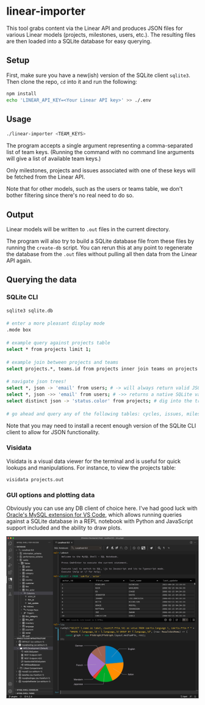 
# linear-importer

This tool grabs content via the Linear API and produces JSON files for various Linear models (projects, milestones, users, etc.). The resulting files are then loaded into a SQLite database for easy querying.

## Setup

First, make sure you have a new(ish) version of the SQLite client `sqlite3`. Then clone the repo, `cd` into it and run the following:

```bash
npm install
echo 'LINEAR_API_KEY=<Your Linear API key>' >> ./.env
```

## Usage

```bash
./linear-importer <TEAM_KEYS>
```

The program accepts a single argument representing a comma-separated list of team keys. (Running the command with no command line arguments will give a list of available team keys.)

Only milestones, projects and issues associated with one of these keys will be fetched from the Linear API.

Note that for other models, such as the users or teams table, we don't bother filtering since there's no real need to do so.

## Output

Linear models will be written to `.out` files in the current directory.

The program will also try to build a SQLite database file from these files by running the `create-db` script. You can rerun this at any point to regenerate the database from the `.out` files without pulling all then data from the Linear API again.

## Querying the data

### SQLite CLI

```bash
sqlite3 sqlite.db

# enter a more pleasant display mode
.mode box

# example query against projects table
select * from projects limit 1;

# example join between projects and teams
select projects.*, teams.id from projects inner join teams on projects.teamId = teams.id;

# navigate json trees!
select *, json -> 'email' from users; # -> will always return valid JSON
select *, json ->> 'email' from users; # ->> returns a native SQLite value
select distinct json -> 'status.color' from projects; # dig into the tree

# go ahead and query any of the following tables: cycles, issues, milestones, projects, teams, users. glhf!
```

Note that you may need to install a recent enough version of the SQLite CLI client to allow for JSON functionality.

### Visidata

Visidata is a visual data viewer for the terminal and is useful for quick lookups and manipulations. For instance, to view the projects table:

```
visidata projects.out
```

### GUI options and plotting data

Obviously you can use any DB client of choice here. I've had good luck with [Oracle's MySQL extension for VS Code](https://marketplace.visualstudio.com/items?itemName=Oracle.mysql-shell-for-vs-code),
which allows running queries against a SQLite database in a REPL notebook with Python and JavaScript support included and the ability to draw plots.

![Screenshot of Oracle's MySQL extension](https://github.com/mysql/mysql-shell-plugins/raw/master/gui/extension/images/screenshots/MySQLShellForVSCodeMain.jpg)

